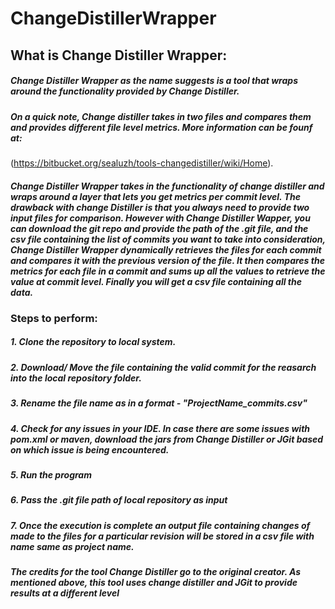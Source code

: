 # ChangeDistillerWrapper

## What is Change Distiller Wrapper:
##### Change Distiller Wrapper as the name suggests is a tool that wraps around the functionality provided by Change Distiller.
##### On a quick note, Change distiller takes in two files and compares them and provides different file level metrics. More information can be founf at:
(https://bitbucket.org/sealuzh/tools-changedistiller/wiki/Home). 

##### Change Distiller Wrapper takes in the functionality of change distiller and wraps around a layer that lets you get metrics per commit level. The drawback with change Distiller is that you always need to provide two input files for comparison. However with Change Distiller Wapper, you can download the git repo and provide the path of the .git file, and the csv file containing the list of commits you want to take into consideration, Change Distiller Wrapper dynamically retrieves the files for each commit and compares it with the previous version of the file. It then compares the metrics for each file in a commit and sums up all the values to retrieve the value at commit level. Finally you will get a csv file containing all the data.

### Steps to perform:
##### 1. Clone the repository to local system.
##### 2. Download/ Move the file containing the valid commit for the reasarch into the local repository folder.
##### 3. Rename the file name as in a format - "ProjectName_commits.csv"
##### 4. Check for any issues in your IDE. In case there are some issues with pom.xml or maven, download the jars from Change Distiller or JGit based on which issue is being encountered.
##### 5. Run the program
##### 6. Pass the .git file path of local repository as input
##### 7. Once the execution is complete an output file containing changes of made to the files for a particular revision will be stored in a csv file with name same as project name.

##### The credits for the tool Change Distiller go to the original creator. As mentioned above, this tool uses change distiller and JGit to provide results at a different level
